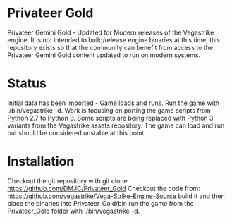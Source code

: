 # Privateer Gold
Privateer Gemini Gold - Updated for Modern releases of the Vegastrike engine.
It is not intended to build/release engine binaries at this time, this repository exists so that the community can benefit from access to the Privateer Gemini Gold content updated to run on modern systems.

# Status
Initial data has been imported - Game loads and runs. Run the game with ./bin/vegastrike -d.
Work is focusing on porting the game scripts from Python 2.7 to Python 3. Some scripts are being replaced with Python 3 variants from the Vegastrike assets repository. The game can load and run but should be considered unstable at this point.

# Installation
Checkout the git repository with git clone https://github.com/DMJC/Privateer_Gold 
Checkout the code from:  https://github.com/vegastrike/Vega-Strike-Engine-Source build it and then place the binaries into Privateer_Gold/bin
run the game from the Privateer_Gold folder with ./bin/vegastrike -d.

